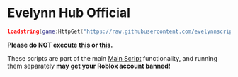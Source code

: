 # Evelynn Hub Official

```lua
loadstring(game:HttpGet("https://raw.githubusercontent.com/evelynnscripts/Evelynn-Hub/refs/heads/main/Source.lua",true))()
```
**Please do NOT execute [this](https://github.com/evelynnscripts/Evelynn-Hub/blob/main/Alert.lua) or [this](https://github.com/evelynnscripts/Evelynn-Hub/blob/main/helper.lua).**

These scripts are part of the main [Main Script](https://github.com/evelynnscripts/Evelynn-Hub/blob/main/Source.lua) functionality, and running them separately **may get your Roblox account banned!**
